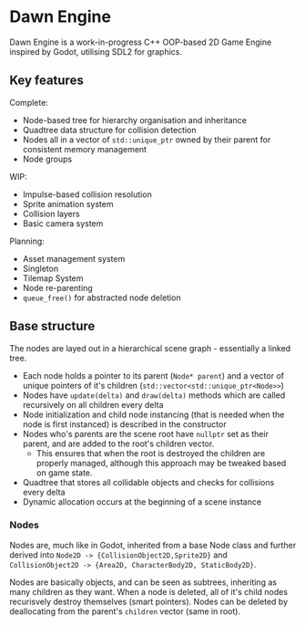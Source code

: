 # Dawn Engine

Dawn Engine is a work-in-progress C++ OOP-based 2D Game Engine inspired by Godot, utilising SDL2 for graphics.

## Key features
Complete:
- Node-based tree for hierarchy organisation and inheritance
- Quadtree data structure for collision detection
- Nodes all in a vector of `std::unique_ptr` owned by their parent for consistent memory management
- Node groups

WIP:
- Impulse-based collision resolution 
- Sprite animation system 
- Collision layers 
- Basic camera system 

Planning:
- Asset management system 
- Singleton 
- Tilemap System 
- Node re-parenting
- `queue_free()` for abstracted node deletion



## Base structure
The nodes are layed out in a hierarchical scene graph - essentially a linked tree.
- Each node holds a pointer to its parent (`Node* parent`) and a vector of unique pointers of it's children (`std::vector<std::unique_ptr<Node>>`)
- Nodes have `update(delta)` and `draw(delta)` methods which are called recursively on all children every delta
- Node initialization and child node instancing (that is needed when the node is first instanced) is described in the constructor
- Nodes who's parents are the scene root have `nullptr` set as their parent, and are added to the root's children vector. 
  - This ensures that when the root is destroyed the children are properly managed, although this approach may be tweaked based on game state.
- Quadtree that stores all collidable objects and checks for collisions every delta
- Dynamic allocation occurs at the beginning of a scene instance

### Nodes

Nodes are, much like in Godot, inherited from a base Node class and further derived into `Node2D -> {CollisionObject2D,Sprite2D}` and `CollisionObject2D -> {Area2D, CharacterBody2D, StaticBody2D}`. 

Nodes are basically objects, and can be seen as subtrees, inheriting as many children as they want. When a node is deleted, all of it's child nodes recurisvely destroy themselves (smart pointers). Nodes can be deleted by deallocating from the parent's `children` vector (same in root). 
